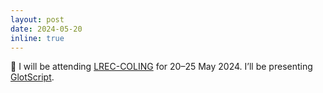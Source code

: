 ```yaml
---
layout: post
date: 2024-05-20
inline: true
---
```


🧳 I will be attending [LREC-COLING](https://lrec-coling-2024.org/) for 20–25 May 2024. I’ll be presenting [GlotScript](https://arxiv.org/abs/2309.13320).
